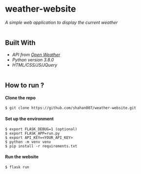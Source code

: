 # weather-website
_A simple web application to display the current weather_
<br><br>

## Built With
- _API from [Open Weather](https://openweathermap.org/)_
- _Python version 3.8.0_
- _HTML/CSS/JS/JQuery_ <br><br>

## How to run ?

#### Clone the repo
```console
$ git clone https://github.com/shahan007/weather-website.git
```

#### Set up the environment
```console
$ export FLASK_DEBUG=1 (optional)
$ export FLASK_APP=run.py
$ export API_KEY=<YOUR_API_KEY>
$ python -m venv venv
$ pip install -r requirements.txt
```
#### Run the website
```console
$ flask run
```